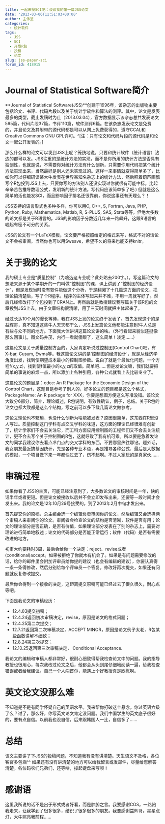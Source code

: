 ```yaml
---
title: 一起来投SCI吧：谈谈我的第一篇JSS论文
date: '2013-03-06T11:51:03+00:00'
author: 主伟呈
categories:
  - 统计软件
tags:
  - JSS
  - SCI
  - 开发R包
  - 投稿
  - 论文
slug: jss-paper-sci
forum_id: 418915
---
```


# Journal of Statistical Software简介

**Journal of Statistical Software(JSS)**创建于1996年，该杂志的出版物主要包括论文、书评、代码片段以及关于统计学软件和算法的测评。其中，论文是发表最多的类型，截止发稿时为止（2013.03.04），官方数据显示该杂志总共发表论文565篇，代码片段37篇，书评110篇，软件测评6篇。在该杂志发表论文是免费的，并且论文及其附带的源代码都是可以从网上免费获得的，遵守CCAL和 Creative Commons GNU GPL许可。^[注：只有论文和代码片段的源代码是和论文一起公开发表的。]

那么什么样的论文可以发到JSS上呢？笼统地说，只要和统计软件（统计语言）沾边的都可以发。JSS注重的是统计方法的实现，而不是你所用的统计方法是否具有独创性，也就是说，不需要你对统计方法有什么创新，只需要你用代码把某个统计方法实现出来，当然最好是别人还未实现过的。这样一来事情就变得简单多了，比如你可以仔细研读某大牛发表在世界某知名杂志上的统计方法，然后照着葫芦画瓢写个R包投到JSS上去，只要你写的方法别人还没实现过你就很有可能中标。比起辛辛苦苦推导数理公式，发明新的统计方法，写代码应该简单多了吧:) 但就是这么简单的活也能发SCI，而且影响因子排名还很靠前，你说这事还有天理么？！

JSS支持的语言形式也多种多样，你可以用C, C++, S, Fortran, Java, PHP, Python, Ruby, Mathematica, Matlab, R, S-PLUS, SAS, Stata等等，但绝大多数的论文都是关于R语言的。JSS的影响因子分数近几年来一路飙升，这跟R语言的崛起有密不可分的关系。

JSS的论文有一个LaTeX模板，论文要严格按照给定的格式来写，格式不对的话论文不会被审阅。当然你也可以用Sweave，希望不久的将来也能支持knitr。

# 关于我的论文

我的硕士专业是“质量控制”（为啥选这专业呢？此处略去200字。）。写这篇论文的想法来源于某个学期开的一门叫做“控制图”的课，课上讲到了“控制图的经济设计”，但是发现当时没有软件能做这个分析，于是翻阅了十几篇这方面的论文，把理论搞清楚后，写了个R程序。程序的主体写起来并不难，不用一周就写好了。然后几经修改打了个包投到了CRAN上。再然后就是教授建议我写篇关于该R包的文章投到JSS上去。由于文章结构很清晰，用了三天时间就把主体起来了。

经过长达10个月的漫长等待，我在JSS上发的论文终于发表了。首先发现这个的是益辉哥，真不知道这些牛人天天都干么，JSS上发篇论文他都能注意到!牛人总是有些与众不同的地方。下面我大体讲讲这篇论文讲的啥。（外行看起来貌似还挺像那么回事儿，图文码并茂，内行一看就傻眼了，这么简单！淡定……）

这篇论文是关于质量控制方面的，大家肯定听说过控制图(Control Chart)吧，有X-bar, Cusum, Ewma等。我这篇论文讲的是‘控制图的经济设计’，就是从经济学角度出发，找到使期望成本最小的控制图参数。说白了就是个最优化问题，一个方程f(x,y,z)，找到使f值最小的x,y,z的取值。简单吧……但是发论文嘛，我们就要把简单的事说的麻烦一点，所以添加上各种引用，各种公式就看上去比较专业了。

这篇论文的题目是：edcc: An R Package for the Economic Design of the Control Chart，这题目是参考了别人的，好多论文的题目都是这么个格式，PackageName: An R package for XXX，你要是想图方便这么写准没错。该论文大致分6部分，简介，理论概述，R包说明，有效性确认，例子，总结。关于R包的论文也都大致都是这么个结构，写之前可以多下载几篇论文做参考。

这论文理论也不繁琐，也没什么创新为啥能被发表？原因很简单，这东西在R里没人写过。质量控制这门学科有点交叉学科的味道，这方面的理论已经很难有创新了，统计学家们不会去关注它，而工科方面应用控制图的工程师们又不会去关注统计，更不会去写个关于控制图的R包，这就导致了我有机可乘。所以要是急着发论文的同学我建议你去看点冷门点的交叉学科的东西，不要哪里热往哪钻。题外话，我女朋友最近搞基因统计，先是各种专业术语，再是推导各种公式，最后是大数据的模拟，一个项目做下来一年都快过去了，伤不起啊。不过人家玩的是真家伙……

# 审稿过程

如果你看了JSS的主页，可能已经注意到了，大多数论文的审核时间是一年，快的话半年或者更短。但是论文被接收以后并不会立即发布出来，还要等一段时间才会发出来。我的论文是12年10月29号接受的，到了2013年2月中旬才发出来。

首先提交你的原稿，总主编会选一个编辑负责审阅你的论文，然后编辑又会选择两个审稿人来审阅你的论文。审阅者会检查论文的结构是否清晰，软件是否有用；论文的理论部分是否正确，是否有价值，如果理论部分发表在了别的杂志上，需要对理论进行简单地叙述；论文的代码部分是否能正常运行；软件（代码）是否有需要改进的地方。

初审大约要耗时3周，最后会给你一个决定：reject、revise或者(conditional)accept。如果被拒绝了你就木有机会了。如果是有问题需要修改的话，给你的邮件里会附加评审员给你提的建议（也会有编辑的建议），你要认真得一条一条得修改，然后分别给每个评审员一个答复。修改好再次提交，如果还有问题就反复修改提交。

最后你会得到一个接收的决定，这距离提交原稿可能已经过去了很久很久，耐心点等吧。

下面是我论文的审稿经历：

  * 12.4.03提交初稿；
  * 12.4.24返回初次审稿决定，revise，原因是论文的格式问题；
  * 12.4.25第二次提交；
  * 12.7.21返回第二次审稿决定，ACCEPT MINOR，原因是论文例子太老，R包某些函数讲解不细致；
  * 12.8.24第三次提交；
  * 12.10.25返回第三次审稿决定， Conditional Acceptance.

我论文的编辑和审稿人都非常好，很耐心细致得帮我检查论文中的问题。我的指导教授也很用心，每次我改过论文之后，他都会从头到尾仔细地阅读一遍，给我检查错误或者给我建议。自己一个人闯首尔，能遇上个好教授真是欣慰啊。

# 英文论文没那么难

不知道是不是有同学怀疑自己的英语水平。我来帮你打破这个悬念。你过英语六级了么？过了，那么好，你写英文论文肯定没问题。我们中国学生的英文底子很好的，要有点自信。以前我也没自信，后来跟韩国人一比，自信多了……

# 总结

该文主要讲了下JSS的投稿问题，不知道我有没有讲清楚。天生语文不及格，各位客官多包涵^^ 如果还有没有讲清楚的地方可以给我留言或发邮件，尽量给您解答清楚。各位码农们兄弟们，还等啥，操起键盘来写呗！

# 感谢语

这里我所说的话不是出于形式或者好看，而是肺腑之言。我要感谢COS，一路陪我走来，让我学到了很多很多，结识了很多很多的朋友。我要感谢益辉哥，星星点灯，大牛照亮我前程……
